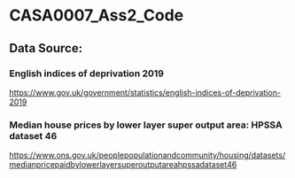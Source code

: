 # CASA0007_Ass2_Code

## Data Source:
### English indices of deprivation 2019
https://www.gov.uk/government/statistics/english-indices-of-deprivation-2019

### Median house prices by lower layer super output area: HPSSA dataset 46
https://www.ons.gov.uk/peoplepopulationandcommunity/housing/datasets/medianpricepaidbylowerlayersuperoutputareahpssadataset46
